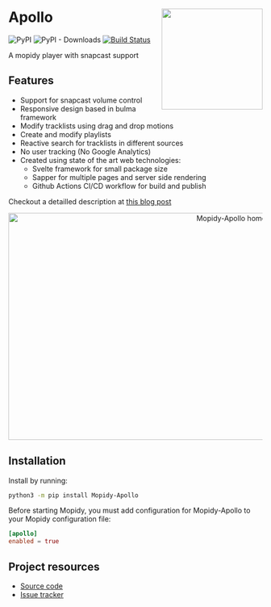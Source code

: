 # Apollo <img src="https://cristianpb.github.io/apollo/icon.png" align="right" width="200" />

![PyPI](https://img.shields.io/pypi/v/Mopidy-Apollo) ![PyPI - Downloads](https://img.shields.io/pypi/dm/Mopidy-Apollo?label=PyPi%20downloads) [![Build Status](https://img.shields.io/endpoint.svg?url=https%3A%2F%2Factions-badge.atrox.dev%2Fcristianpb%2Fapollo%2Fbadge%3Fref%3Dmaster&style=flat)](https://actions-badge.atrox.dev/cristianpb/apollo/goto?ref=master)

A mopidy player with snapcast support

## Features

* Support for snapcast volume control
* Responsive design based in bulma framework
* Modify tracklists using drag and drop motions
* Create and modify playlists
* Reactive search for tracklists in different sources
* No user tracking (No Google Analytics)
* Created using state of the art web technologies:
  * Svelte framework for small package size
  * Sapper for multiple pages and server side rendering
  * Github Actions CI/CD workflow for build and publish

Checkout a detailled description at [this blog post](https://cristianpb.github.io/blog/mopidy-apollo)

<p align="center">
  <img width="901" height="450" src="https://cristianpb.github.io/assets/img/mopidy-apollo/main.png" alt="Mopidy-Apollo homepage">
</p>

## Installation

Install by running:

```bash
python3 -m pip install Mopidy-Apollo
```

Before starting Mopidy, you must add configuration for Mopidy-Apollo to your Mopidy configuration file:

```conf
[apollo]
enabled = true
```

## Project resources

* [Source code](https://github.com/cristianpb/apollo)
* [Issue tracker](https://github.com/cristianpb/apollo/issues)
